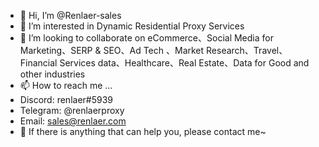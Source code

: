 - 👋 Hi, I’m @Renlaer-sales
- 👀 I’m interested in Dynamic Residential Proxy Services
- 💞️ I’m looking to collaborate on eCommerce、Social Media for Marketing、SERP & SEO、Ad Tech 、Market Research、Travel、Financial Services data、Healthcare、Real Estate、Data for Good and other industries
- 📫 How to reach me ...
- Discord: renlaer#5939
- Telegram: @renlaerproxy
- Email: sales@renlaer.com
- 🌱 If there is anything that can help you, please contact me~
<!---
Renlaer-sales/Renlaer-sales is a ✨ special ✨ repository because its `README.md` (this file) appears on your GitHub profile.
You can click the Preview link to take a look at your changes.
--->
